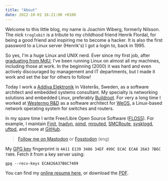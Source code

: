 ```yaml
---
title: "About"
date: 2022-10-01 16:21:00 +0100
---
```


Welcome to this little blog, my name is Joachim Wiberg, formerly
Nilsson.  The nick `troglobit` is a tribute to my childhood friend
Henrik Flordal, for being a good friend and inspiring me to become a
hacker.  It is also the first password to a Linux server (Henrik's) I
got a login to, back in 1995.

So yes, I'm a huge Linux and UNIX nerd.  Ever since my first job, after
[graduating from MdU][resume], I've been running Linux on almost all my
machines, including those at work.  In the beginning (2000) it was hard
and even actively discouraged by management and IT departments, but I
made it work and set the bar for others to follow!

Today I work a [Addiva Elektronik](https://addiva.se) in Västerås,
Sweden, as a software architect and embedded systems consultant.  My
specialty is networking solutions and embedded Linux, preferably
[Buildroot](https://buildroot.org).  For very a long time I worked at
[Westermo R&D][westermo] as a software architect for [WeOS][], a
Linux-based network operating system for switches and routers.

In my spare time I write Free/Libre Open Source Software ([FLOSS][]).
For example, I maintain [Finit][], [Inadyn][], [pimd][], [mrouted][],
[SMCRoute][], [sysklogd][], [uftpd][], and more at [GitHub][].

> <a rel="me" href="https://mastodon.nu/@troglobit">Follow me on Mastodon</a>
> or <a rel="me" href="https://fosstodon.org/@troglobit">Fosstodon</a> (eng)

My [GPG key][] fingerprint is `4A11 E139 3486 34EF 499C ECAC ECA8 26A3
7B6C 7409`.  Fetch it from a key server using:

    gpg --recv-keys ECA826A37B6C7409

You can find my [online resume here][resume], or download the [PDF][].

[Finit]:    /finit.html
[Inadyn]:   /inadyn.html
[pimd]:     /pimd.html
[mrouted]:  /mrouted.html
[SMCRoute]: /smcroute.html
[uftpd]:    /uftpd.html
[westermo]: https://www.westermo.com
[WeOS]:     https://www.westermo.com/web/web_en_idc_com.nsf/AllDocuments/771C3C1ECF9B9550C1257E58002B89B3
[FLOSS]:    https://en.wikipedia.org/wiki/Free_and_open-source_software
[GitHub]:   https://github.com/troglobit/
[sysklogd]: https://github.com/troglobit/sysklogd
[GPG key]:  http://keys.gnupg.net/pks/lookup?search=0xECA826A37B6C7409&fingerprint=on&op=index
[resume]:   https://resume.troglobit.com
[PDF]:      https://resume.troglobit.com/resume.pdf
